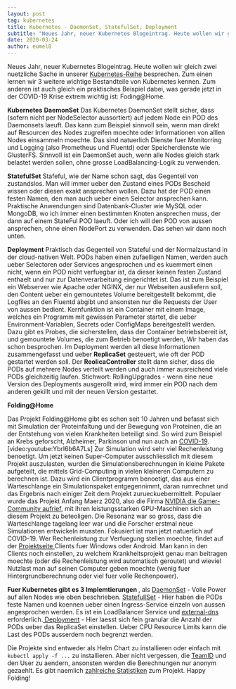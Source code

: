 ```yaml
---
layout: post
tag: kubernetes
title: Kubernetes - DaemonSet, StatefulSet, Deployment
subtitle: "Neues Jahr, neuer Kubernetes Blogeintrag. Heute wollen wir gleich zwei nuetzliche Sache in unserer Kubernetes-Reihe besprechen. Zum einen lernen wir 3 weitere wichtige Bestandteile von Kubernetes kennen. Zum anderen ist auch gleich ein praktisches Beispiel"
date: 2020-03-24
author: eumel8
---
```


Neues Jahr, neuer Kubernetes Blogeintrag. Heute wollen wir gleich zwei nuetzliche Sache in unserer <a href="https://blog.eumelnet.de/blogs/blog8.php?cat=90">Kubernetes-Reihe</a> besprechen. Zum einen lernen wir 3 weitere wichtige Bestandteile von Kubernetes kennen. Zum anderen ist auch gleich ein praktisches Beispiel dabei, was gerade jetzt in der COVID-19 Krise extrem wichtig ist: Foding@Home.
<br/>

<strong>Kubernetes</strong>
<strong>DaemonSet</strong>
Das Kubernetes DaemonSet stellt sicher, dass (sofern nicht per NodeSelector aussortiert) auf jedem Node ein POD des Daemonsets laeuft. Das kann zum Beispiel sinnvoll sein, wenn man direkt auf Resourcen des Nodes zugreifen moechte oder Informationen von alllen Nodes einsammeln moechte. Das sind natuerlich Dienste fuer Monitorring und Logging (also Prometheus und Fluentd) oder Speicherdienste wie GlusterFS. Sinnvoll ist ein DaemonSet auch, wenn alle Nodes gleich stark belastet werden sollen, ohne grosse LoadBalancing-Logik zu verwenden.

<strong>StatefulSet</strong>
Stafeful, wie der Name schon sagt, das Gegenteil von zustandslos. Man will immer ueber den Zustand eines PODs Bescheid wissen oder diesen exakt ansprechen wollen. Dazu hat der POD einen festen Namen, den man auch ueber einen Selector ansprechen kann. Praktische Anwendungen sind Datenbank-Cluster wie MySQL oder MongoDB, wo ich immer einen bestimmten Knoten ansprechen muss, der dann auf einem StateFul POD laeuft. Oder ich will den POD von aussen ansprechen, ohne einen NodePort zu verwenden. Das sehen wir dann noch unten.

<strong>Deployment</strong>
Praktisch das Gegenteil von Stateful und der Normalzustand in der cloud-nativen Welt. PODs haben einen zufaelligen Namen, werden auch ueber Selectoren oder Services angesprochen und es kuemmert einen nicht, wenn ein POD nicht verfuegbar ist, da dieser keinen festen Zustand enthaelt und nur zur Datenverarbeitung eingerichtet ist. Das ist zum Beispiel ein Webserver wie Apache oder NGINX, der nur Webseiten ausliefern soll, den Content ueber ein gemountetes Volume bereitgestellt bekommt, die Logfiles an den Fluentd abgibt und ansonsten nur die Requests der User von aussen bedient. Kernfunktion ist ein Container mit einem Image, welches ein Programm mit gewissen Parameter startet, die ueber Environment-Variablen, Secrets oder ConfigMaps bereitgestellt werden. Dazu gibt es Probes, die sicherstellen, dass der Container betriebsbereit ist, und gemountete Volumes, die zum Betrieb benoetigt werden, Wir haben das schon besprochen. Im Deployment werden all diese Informationen zusammengefasst und ueber <strong>ReplicaSet</strong> gesteuert, wie oft der POD gestartet werden soll. Der <strong>ReolicaController</strong> stellt dann sicher, dass die PODs auf mehrere Nodes verteilt werden und auch immer ausreichend viele PODs gleichzeitig laufen. Stichwort: RollingUpgrades - wenn eine neue Version des Deployments ausgerollt wird, wird immer ein POD nach dem anderen gekillt und mit der neuen Version gestartet.

<strong>Folding@Home</strong>

Das Projekt Folding@Home gibt es schon seit 10 Jahren und befasst sich mit Simulation der Proteinfaltung und der Bewegung von Proteinen, die an der Entstehung von vielen Krankheiten beteiligt sind. So wird zum Beispiel an Krebs geforscht, Alzheimer, Parkinson und nun auch an <a href="https://foldingathome.org/covid19/">COVID-19</a>. 
[video:youtube:Ybrl6b6A7Ls]
Zur Simulation wird sehr viel Rechenleistung benoetigt. Um jetzt keinen Super-Computer ausschliesslich mit diesem Projekt auszulasten, wurden die Simulationsberechnungen in kleine Pakete aufgeteilt, die mittels Grid-Computing in vielen kleineren Computern zu berechnen ist. 
Dazu wird ein Clientprogramm benoetigt, das aus einer Warteschlange ein Simulationspaket entgegennimmt, daran rumrechnet und das Ergebnis nach einiger Zeit dem Projekt zurueckuebermittelt. 
Populaer wurde das Projekt Anfang Maerz 2020, also die Firma <a href="https://twitter.com/NVIDIAGeForce/status/1238496311776653312">NVIDIA die Gamer-Community aufrief</a>, mit ihren leistungsstarken GPU-Maschinen sich an diesem Projekt zu beteoligen. Die Resonanz war so gross, dass die Warteschlange tagelang leer war und die Forscher erstmal neue Simulationen entwickeln mussten.
Fokusiert ist man jetzt natuerlich auf COVID-19. Wer Rechenleistung zur Verfuegung stellen moechte, findet auf der <a href="https://foldingathome.org/start-folding/">Projektseite </a> Clients fuer Windows oder Android. Man kann in den Clients noch einstellen, zu welchem Krankheitsprojekt genau man beitragen moechte (oder die Rechenleistung wird automatisch geroutet) und wieviel Nutzlast man auf seinen Computer geben moechte (wenig fuer Hintergrundberechnung oder viel fuer volle Rechenpower). 

<strong>Fuer Kubernetes gibt es 3 Implemtierungen </strong>, als 
<a href="https://github.com/wind0r/k8s-supporting-folding-at-home">DaemonSet</a> - Volle Power auf allen Nodes wie oben beschrieben.
<a href="https://github.com/eumel8/k8s-supporting-folding-at-home">StatefullSet</a> - Hier haben die PODs feste Namen und koennen ueber einen Ingress-Service einzeln von aussen angesprochen werden. Es ist ein LoadBalancer Service und <a href="https://github.com/eumel8/k8s-supporting-folding-at-home">external-dns</a> erforderlich.<a href="https://codeberg.org/hjacobs/folding-at-home-on-kubernetes/src/branch/master/README.md">
Deployment</a> - Hier laesst sich fein granular die Anzahl der PODs ueber das ReplicaSet einstellen. Ueber CPU Resource Limits kann die Last des PODs ausserdem noch begrenzt werden.

Die Projekte sind entweder als Helm Chart zu installieren oder einfach mit <code>kubectl apply -f ...</code> zu installieren.
Aber nicht vergessen, die <a href="https://stats.foldingathome.org/team/251739">TeamID</a> und den User zu aendern, ansonsten werden die Berechnungen nur anonym gezaehlt. Es gibt naemlich <a href="https://foldingathome.org/statistics/">zahlreiche Statistiken</a> zum Projekt. Happy Folding!
